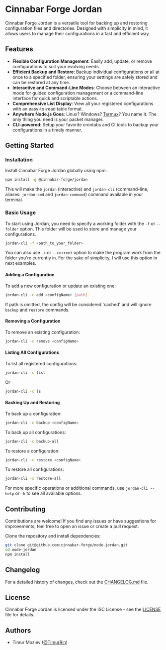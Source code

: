 # Cinnabar Forge Jordan

Cinnabar Forge Jordan is a versatile tool for backing up and restoring configuration files and directories. Designed with simplicity in mind, it allows users to manage their configurations in a fast and efficient way.

## Features

- **Flexible Configuration Management**: Easily add, update, or remove configurations to suit your evolving needs.
- **Efficient Backup and Restore**: Backup individual configurations or all at once to a specified folder, ensuring your settings are safely stored and can be restored at any time.
- **Interactive and Command-Line Modes**: Choose between an interactive mode for guided configuration management or a command-line interface for quick and scriptable actions.
- **Comprehensive List Display**: View all your registered configurations with an easy-to-read table format.
- **Anywhere Node.js Goes**: Linux? Windows? [Termux](https://termux.dev)? You name it. The only thing you need is your packet manager.
- **CLI-powered**: Setup your favorite crontabs and CI tools to backup your configurations in a timely manner.

## Getting Started

### Installation

Install Cinnabar Forge Jordan globally using npm:

```bash
npm install -g @cinnabar-forge/jordan
```

This will make the `jordan` (interactive) and `jordan-cli` (command-line, aliases: `jordan-cmd` and `jordan-command`) command available in your terminal.

### Basic Usage

To start using Jordan, you need to specify a working folder with the `-f` or `--folder` option. This folder will be used to store and manage your configurations.

```bash
jordan-cli -f <path_to_your_folder>
```

You can also use `-c` or `--current` option to make the program work from the folder you're currently in. For the sake of simplicity, I will use this option in next examples.

#### Adding a Configuration

To add a new configuration or update an existing one:

```bash
jordan-cli -c add <configName> [path]
```

If path is omitted, the config will be considered 'cached' and will ignore `backup` and `restore` commands.

#### Removing a Configuration

To remove an existing configuration:

```bash
jordan-cli -c remove <configName>
```

#### Listing All Configurations

To list all registered configurations:

```bash
jordan-cli -c list
```

Or

```bash
jordan-cli -c ls
```

#### Backing Up and Restoring

To back up a configuration:

```bash
jordan-cli -c backup <configName>
```

To back up all configurations:

```bash
jordan-cli -c backup-all
```

To restore a configuration:

```bash
jordan-cli -c restore <configName>
```

To restore all configurations:

```bash
jordan-cli -c restore-all
```

For more specific operations or additional commands, use `jordan-cli --help` or `-h` to see all available options.

## Contributing

Contributions are welcome! If you find any issues or have suggestions for improvements, feel free to open an issue or create a pull request.

Clone the repository and install dependencies:

```bash
git clone git@github.com:cinnabar-forge/node-jordan.git
cd node-jordan
npm install
```

## Changelog

For a detailed history of changes, check out the [CHANGELOG.md](CHANGELOG.md) file.

## License

Cinnabar Forge Jordan is licensed under the ISC License - see the [LICENSE](LICENSE) file for details.

## Authors

- Timur Moziev ([@TimurRin](https://github.com/TimurRin))
